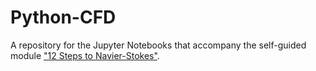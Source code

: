 # Python-CFD
A repository for the Jupyter Notebooks that accompany the self-guided module ["12 Steps to Navier-Stokes"](https://github.com/barbagroup/CFDPython).
